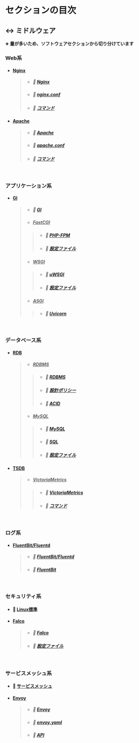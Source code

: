 # セクションの目次

## ↔️ ミドルウェア

**※ 量が多いため、ソフトウェアセクションから切り分けています**

### Web系

* #### <u>Nginx</u>
  > * ##### 📖 [︎Nginx](https://hiroki-it.github.io/tech-notebook-mkdocs/software/software_middleware_web_nginx.html)
  > * ##### 📖 [︎nginx.conf](https://hiroki-it.github.io/tech-notebook-mkdocs/software/software_middleware_web_nginx_conf.html)
  > * ##### 📖 [︎コマンド](https://hiroki-it.github.io/tech-notebook-mkdocs/software/software_middleware_web_nginx_command.html)
* #### <u>Apache</u>
  > * ##### 📖 [︎Apache](https://hiroki-it.github.io/tech-notebook-mkdocs/software/software_middleware_web_apache.html)
  > * ##### 📖 [︎apache.conf](https://hiroki-it.github.io/tech-notebook-mkdocs/software/software_middleware_web_apache_conf.html)
  > * ##### 📖 [︎コマンド](https://hiroki-it.github.io/tech-notebook-mkdocs/software/software_middleware_web_apache_command.html)

<br>

### アプリケーション系

* #### <u>GI</u>
  > * ##### 📖 [︎GI](https://hiroki-it.github.io/tech-notebook-mkdocs/software/software_middleware_application_gi.html)
  > * ##### <u>FastCGI</u>
  > > * ##### 📖 [︎PHP-FPM](https://hiroki-it.github.io/tech-notebook-mkdocs/software/software_middleware_application_gi_fastcgi_php_fpm.html)
  > > * ##### 📖 [︎設定ファイル](https://hiroki-it.github.io/tech-notebook-mkdocs/software/software_middleware_application_gi_fastcgi_php_fpm_conf.html)
  > * ##### <u>WSGI</u>
  > > * ##### 📖 [︎uWSGI](https://hiroki-it.github.io/tech-notebook-mkdocs/software/software_middleware_application_gi_wsgi_uwsgi.html)
  > > * ##### 📖 [︎設定ファイル](https://hiroki-it.github.io/tech-notebook-mkdocs/software/software_middleware_application_gi_wsgi_uwsgi_conf.html)
  > * ##### <u>ASGI</u>
  > > * ##### 📖 [︎Uvicorn](https://hiroki-it.github.io/tech-notebook-mkdocs/software/software_middleware_application_gi_asgi_uvicorn.html)

<br>

### データベース系

* #### <u>RDB</u>
  > * ##### <u>RDBMS</u>
  > > * ##### 📖 [︎RDBMS](https://hiroki-it.github.io/tech-notebook-mkdocs/software/software_middleware_database_rdb_rdbms.html)
  > > * ##### 📖 [設計ポリシー](https://hiroki-it.github.io/tech-notebook-mkdocs/software/software_middleware_database_rdb_rdbms_policy.html)
  > > * ##### 📖 [︎ACID](https://hiroki-it.github.io/tech-notebook-mkdocs/software/software_middleware_database_rdb_rdbms_acid.html)
  > * ##### <u>MySQL</u>
  > > * ##### 📖 [My︎SQL](https://hiroki-it.github.io/tech-notebook-mkdocs/software/software_middleware_database_rdb_mysql.html)
  > > * ##### 📖 [SQL](https://hiroki-it.github.io/tech-notebook-mkdocs/software/software_middleware_database_rdb_mysql_sql.html)
  > > * ##### 📖 [設定ファイル](https://hiroki-it.github.io/tech-notebook-mkdocs/software/software_middleware_database_rdb_mysql_conf.html)
* #### <u>TSDB</u>
  > * ##### <u>VictoriaMetrics</u>
  > > * ##### 📖 [VictoriaMetrics](https://hiroki-it.github.io/tech-notebook-mkdocs/software/software_middleware_database_tsdb_victoriametrics.html)
  > > * ##### 📖 [コマンド](https://hiroki-it.github.io/tech-notebook-mkdocs/software/software_middleware_database_tsdb_victoriametrics_command.html)

<br>

### ログ系

* #### <u>FluentBit/Fluentd</u>
  > * ##### 📖 [FluentBit/Fluentd](https://hiroki-it.github.io/tech-notebook-mkdocs/software/software_middleware_log_fluentbit_fluentd.html)
  > * ##### 📖 [︎FluentBit](https://hiroki-it.github.io/tech-notebook-mkdocs/software/software_middleware_log_fluentbit.html)

<br>

### セキュリティ系

* #### 📖 [︎︎Linux標準](https://hiroki-it.github.io/tech-notebook-mkdocs/software/software_middleware_security_linux.html)
* #### <u>Falco</u>
  > * ##### 📖 [Falco](https://hiroki-it.github.io/tech-notebook-mkdocs/software/software_middleware_security_falco.html)
  > * ##### 📖 [設定ファイル](https://hiroki-it.github.io/tech-notebook-mkdocs/software/software_middleware_security_falco_conf.html)

<br>

### サービスメッシュ系

* #### 📖 [︎サービスメッシュ](https://hiroki-it.github.io/tech-notebook-mkdocs/software/software_middleware_service_mesh.html)

* #### <u>Envoy</u>
  > * ##### 📖 [︎Envoy](https://hiroki-it.github.io/tech-notebook-mkdocs/software/software_middleware_service_mesh_envoy.html)
  > * ##### 📖 [︎envoy.yaml](https://hiroki-it.github.io/tech-notebook-mkdocs/software/software_middleware_service_mesh_envoy_envoy_yaml.html)
  > * ##### 📖 [︎API](https://hiroki-it.github.io/tech-notebook-mkdocs/software/software_middleware_service_mesh_envoy_api.html)

<br>
